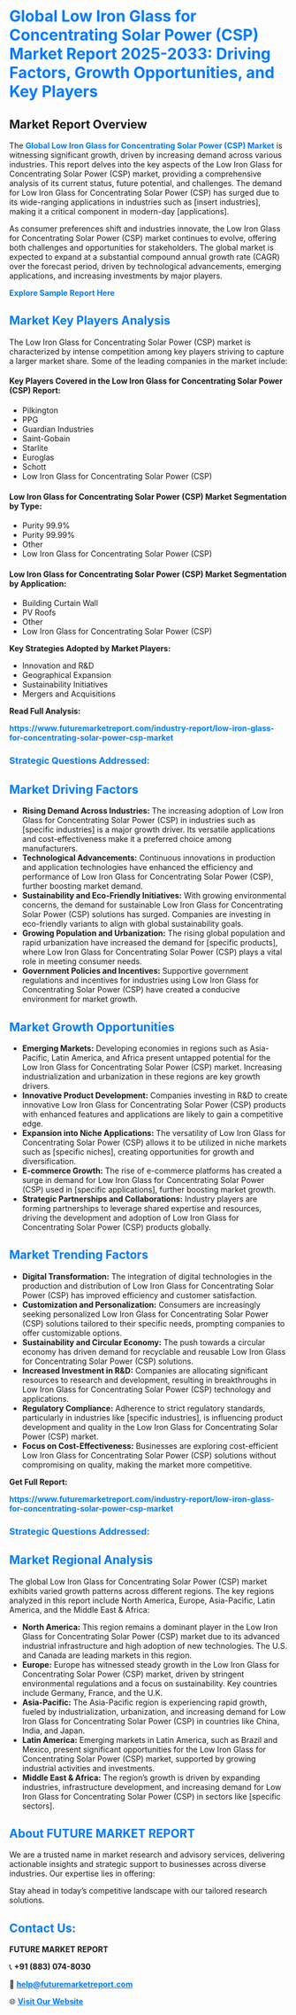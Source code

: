 <h1 style="color: #007BFF;">Global Low Iron Glass for Concentrating Solar Power (CSP) Market Report 2025-2033: Driving Factors, Growth Opportunities, and Key Players</h1>

<section id="overview">
<h2>Market Report Overview</h2>
<p>The <a href="https://www.futuremarketreport.com/industry-report/low-iron-glass-for-concentrating-solar-power-csp-market" style="color: #007BFF; text-decoration: none;"><strong>Global Low Iron Glass for Concentrating Solar Power (CSP) Market</strong></a> is witnessing significant growth, driven by increasing demand across various industries. This report delves into the key aspects of the Low Iron Glass for Concentrating Solar Power (CSP) market, providing a comprehensive analysis of its current status, future potential, and challenges. The demand for Low Iron Glass for Concentrating Solar Power (CSP) has surged due to its wide-ranging applications in industries such as [insert industries], making it a critical component in modern-day [applications].</p>
<p>As consumer preferences shift and industries innovate, the Low Iron Glass for Concentrating Solar Power (CSP) market continues to evolve, offering both challenges and opportunities for stakeholders. The global market is expected to expand at a substantial compound annual growth rate (CAGR) over the forecast period, driven by technological advancements, emerging applications, and increasing investments by major players.</p>
</section>

<section id="overview">
<p><a href="https://www.futuremarketreport.com/request-sample/reportId=108241" style="color: #007BFF; text-decoration: none;"><strong>Explore Sample Report Here</strong></a></p>
</section>

<section id="key-players">
<h2 style="color: #007BFF;">Market Key Players Analysis</h2>
<p>The Low Iron Glass for Concentrating Solar Power (CSP) market is characterized by intense competition among key players striving to capture a larger market share. Some of the leading companies in the market include:</p>
<h4>Key Players Covered in the Low Iron Glass for Concentrating Solar Power (CSP) Report:</h4>
<ul><li>Pilkington</li><li>PPG</li><li>Guardian Industries</li><li>Saint-Gobain</li><li>Starlite</li><li>Euroglas</li><li>Schott</li><li>Low Iron Glass for Concentrating Solar Power (CSP)</li></ul>
<h4>Low Iron Glass for Concentrating Solar Power (CSP) Market Segmentation by Type:</h4>
<ul><li>Purity 99.9%</li><li>Purity 99.99%</li><li>Other</li><li>Low Iron Glass for Concentrating Solar Power (CSP)</li></ul>

<h4>Low Iron Glass for Concentrating Solar Power (CSP) Market Segmentation by Application:</h4>
<ul><li>Building Curtain Wall</li><li>PV Roofs</li><li>Other</li><li>Low Iron Glass for Concentrating Solar Power (CSP)</li></ul>
<p><strong>Key Strategies Adopted by Market Players:</strong></p>
<ul>
<li>Innovation and R&D</li>
<li>Geographical Expansion</li>
<li>Sustainability Initiatives</li>
<li>Mergers and Acquisitions</li>
</ul>
</section>

<section>
<p><strong>Read Full Analysis: </strong></p><a href="https://www.futuremarketreport.com/industry-report/low-iron-glass-for-concentrating-solar-power-csp-market" style="color: #007BFF; text-decoration: none;"><strong>https://www.futuremarketreport.com/industry-report/low-iron-glass-for-concentrating-solar-power-csp-market</strong></a>
<h3 style="color: #007BFF;">Strategic Questions Addressed:</h3>
</section>

<section id="driving-factors">
<h2 style="color: #007BFF;">Market Driving Factors</h2>
<ul>
<li><strong>Rising Demand Across Industries:</strong> The increasing adoption of Low Iron Glass for Concentrating Solar Power (CSP) in industries such as [specific industries] is a major growth driver. Its versatile applications and cost-effectiveness make it a preferred choice among manufacturers.</li>
<li><strong>Technological Advancements:</strong> Continuous innovations in production and application technologies have enhanced the efficiency and performance of Low Iron Glass for Concentrating Solar Power (CSP), further boosting market demand.</li>
<li><strong>Sustainability and Eco-Friendly Initiatives:</strong> With growing environmental concerns, the demand for sustainable Low Iron Glass for Concentrating Solar Power (CSP) solutions has surged. Companies are investing in eco-friendly variants to align with global sustainability goals.</li>
<li><strong>Growing Population and Urbanization:</strong> The rising global population and rapid urbanization have increased the demand for [specific products], where Low Iron Glass for Concentrating Solar Power (CSP) plays a vital role in meeting consumer needs.</li>
<li><strong>Government Policies and Incentives:</strong> Supportive government regulations and incentives for industries using Low Iron Glass for Concentrating Solar Power (CSP) have created a conducive environment for market growth.</li>
</ul>
</section>

<section id="growth-opportunities">
<h2 style="color: #007BFF;">Market Growth Opportunities</h2>
<ul>
<li><strong>Emerging Markets:</strong> Developing economies in regions such as Asia-Pacific, Latin America, and Africa present untapped potential for the Low Iron Glass for Concentrating Solar Power (CSP) market. Increasing industrialization and urbanization in these regions are key growth drivers.</li>
<li><strong>Innovative Product Development:</strong> Companies investing in R&D to create innovative Low Iron Glass for Concentrating Solar Power (CSP) products with enhanced features and applications are likely to gain a competitive edge.</li>
<li><strong>Expansion into Niche Applications:</strong> The versatility of Low Iron Glass for Concentrating Solar Power (CSP) allows it to be utilized in niche markets such as [specific niches], creating opportunities for growth and diversification.</li>
<li><strong>E-commerce Growth:</strong> The rise of e-commerce platforms has created a surge in demand for Low Iron Glass for Concentrating Solar Power (CSP) used in [specific applications], further boosting market growth.</li>
<li><strong>Strategic Partnerships and Collaborations:</strong> Industry players are forming partnerships to leverage shared expertise and resources, driving the development and adoption of Low Iron Glass for Concentrating Solar Power (CSP) products globally.</li>
</ul>
</section>

<section id="trending-factors">
<h2 style="color: #007BFF;">Market Trending Factors</h2>
<ul>
<li><strong>Digital Transformation:</strong> The integration of digital technologies in the production and distribution of Low Iron Glass for Concentrating Solar Power (CSP) has improved efficiency and customer satisfaction.</li>
<li><strong>Customization and Personalization:</strong> Consumers are increasingly seeking personalized Low Iron Glass for Concentrating Solar Power (CSP) solutions tailored to their specific needs, prompting companies to offer customizable options.</li>
<li><strong>Sustainability and Circular Economy:</strong> The push towards a circular economy has driven demand for recyclable and reusable Low Iron Glass for Concentrating Solar Power (CSP) solutions.</li>
<li><strong>Increased Investment in R&D:</strong> Companies are allocating significant resources to research and development, resulting in breakthroughs in Low Iron Glass for Concentrating Solar Power (CSP) technology and applications.</li>
<li><strong>Regulatory Compliance:</strong> Adherence to strict regulatory standards, particularly in industries like [specific industries], is influencing product development and quality in the Low Iron Glass for Concentrating Solar Power (CSP) market.</li>
<li><strong>Focus on Cost-Effectiveness:</strong> Businesses are exploring cost-efficient Low Iron Glass for Concentrating Solar Power (CSP) solutions without compromising on quality, making the market more competitive.</li>
</ul>
</section>

<section>
<p><strong>Get Full Report: </strong></p><a href="https://www.futuremarketreport.com/industry-report/low-iron-glass-for-concentrating-solar-power-csp-market" style="color: #007BFF; text-decoration: none;"><strong>https://www.futuremarketreport.com/industry-report/low-iron-glass-for-concentrating-solar-power-csp-market</strong></a>
<h3 style="color: #007BFF;">Strategic Questions Addressed:</h3>
</section>


<section id="regional-analysis">
<h2 style="color: #007BFF;">Market Regional Analysis</h2>
<p>The global Low Iron Glass for Concentrating Solar Power (CSP) market exhibits varied growth patterns across different regions. The key regions analyzed in this report include North America, Europe, Asia-Pacific, Latin America, and the Middle East & Africa:</p>
<ul>
<li><strong>North America:</strong> This region remains a dominant player in the Low Iron Glass for Concentrating Solar Power (CSP) market due to its advanced industrial infrastructure and high adoption of new technologies. The U.S. and Canada are leading markets in this region.</li>
<li><strong>Europe:</strong> Europe has witnessed steady growth in the Low Iron Glass for Concentrating Solar Power (CSP) market, driven by stringent environmental regulations and a focus on sustainability. Key countries include Germany, France, and the U.K.</li>
<li><strong>Asia-Pacific:</strong> The Asia-Pacific region is experiencing rapid growth, fueled by industrialization, urbanization, and increasing demand for Low Iron Glass for Concentrating Solar Power (CSP) in countries like China, India, and Japan.</li>
<li><strong>Latin America:</strong> Emerging markets in Latin America, such as Brazil and Mexico, present significant opportunities for the Low Iron Glass for Concentrating Solar Power (CSP) market, supported by growing industrial activities and investments.</li>
<li><strong>Middle East & Africa:</strong> The region’s growth is driven by expanding industries, infrastructure development, and increasing demand for Low Iron Glass for Concentrating Solar Power (CSP) in sectors like [specific sectors].</li>
</ul>
</section>

<footer>
<h2 style="color: #007BFF;">About FUTURE MARKET REPORT</h2>
<p>We are a trusted name in market research and advisory services, delivering actionable insights and strategic support to businesses across diverse industries. Our expertise lies in offering:</p>

<p>Stay ahead in today’s competitive landscape with our tailored research solutions.</p>

<h2 style="color: #007BFF;">Contact Us:</h2>
<p><strong>FUTURE MARKET REPORT</strong></p>
<p>📞 <strong>+91 (883) 074-8030</strong></p>
<p>📧 <strong><a href="mailto:help@futuremarketreport.com" style="color: #007BFF;">help@futuremarketreport.com</a></strong></p>
<p>🌐 <strong><a href="https://www.futuremarketreport.com/" style="color: #007BFF;">Visit Our Website</a></strong></p>
</footer>